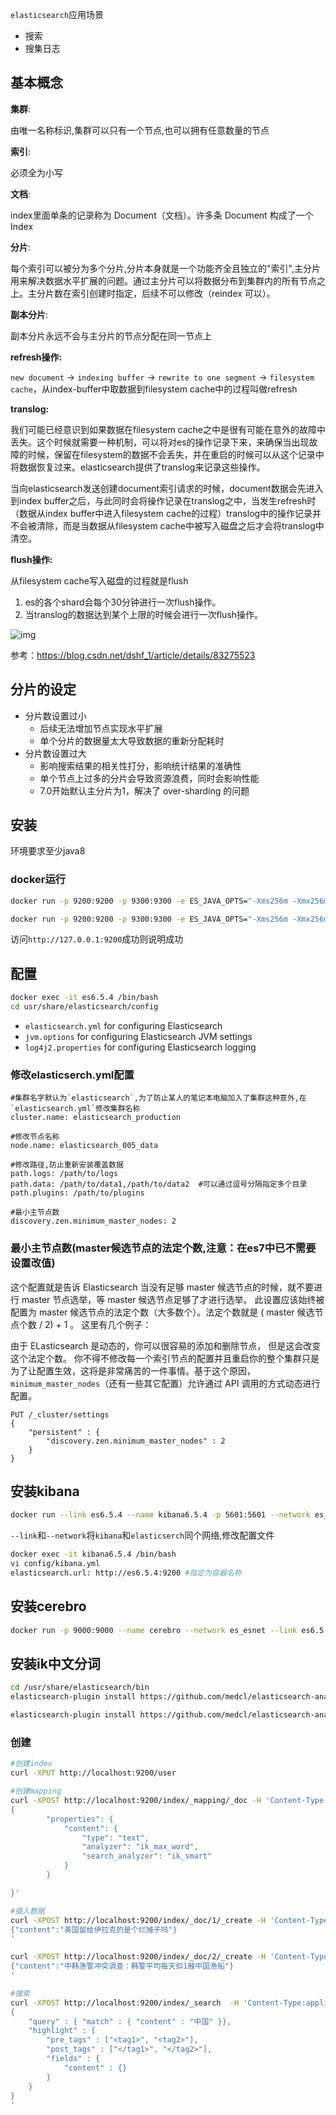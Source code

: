 `elasticsearch`应用场景
- 搜索
- 搜集日志

## 基本概念
**集群**: 

由唯一名称标识,集群可以只有一个节点,也可以拥有任意数量的节点

**索引**:

必须全为小写

**文档**: 

index里面单条的记录称为 Document（文档）。许多条 Document 构成了一个 Index

**分片**:

每个索引可以被分为多个分片,分片本身就是一个功能齐全且独立的"索引",主分片用来解决数据水平扩展的问题。通过主分片可以将数据分布到集群内的所有节点之上。主分片数在索引创建时指定，后续不可以修改（reindex 可以）。

**副本分片**: 

副本分片永远不会与主分片的节点分配在同一节点上

**refresh操作:** 

`new document` -> `indexing buffer` -> `rewrite to one segment` -> `filesystem cache`，从index-buffer中取数据到filesystem cache中的过程叫做refresh

**translog:**

我们可能已经意识到如果数据在filesystem cache之中是很有可能在意外的故障中丢失。这个时候就需要一种机制，可以将对es的操作记录下来，来确保当出现故障的时候，保留在filesystem的数据不会丢失，并在重启的时候可以从这个记录中将数据恢复过来。elasticsearch提供了translog来记录这些操作。

当向elasticsearch发送创建document索引请求的时候，document数据会先进入到index buffer之后，与此同时会将操作记录在translog之中，当发生refresh时（数据从index buffer中进入filesystem cache的过程）translog中的操作记录并不会被清除，而是当数据从filesystem cache中被写入磁盘之后才会将translog中清空。

**flush操作:**

从filesystem cache写入磁盘的过程就是flush

1. es的各个shard会每个30分钟进行一次flush操作。
2. 当translog的数据达到某个上限的时候会进行一次flush操作。



![img](assets/332898-20170906110451069-1815360680.jpg)

参考：<https://blog.csdn.net/dshf_1/article/details/83275523> 



## 分片的设定

- 分片数设置过小
	- 后续无法增加节点实现水平扩展
	- 单个分片的数据量太大导致数据的重新分配耗时
- 分片数设置过大
	- 影响搜索结果的相关性打分，影响统计结果的准确性
	- 单个节点上过多的分片会导致资源浪费，同时会影响性能
	- 7.0开始默认主分片为1，解决了 over-sharding 的问题 

## 安装
环境要求至少java8

### docker运行
```bash
docker run -p 9200:9200 -p 9300:9300 -e ES_JAVA_OPTS="-Xms256m -Xmx256m" -e "discovery.type=single-node" --network es_esnet --name es6.5.4 docker.elastic.co/elasticsearch/elasticsearch:6.5.4

docker run -p 9200:9200 -p 9300:9300 -e ES_JAVA_OPTS="-Xms256m -Xmx256m" -e "discovery.type=single-node" --network es_esnet --name es7.10.1 docker.elastic.co/elasticsearch/elasticsearch:7.10.1
```
访问`http://127.0.0.1:9200`成功则说明成功


## 配置
```bash
docker exec -it es6.5.4 /bin/bash
cd usr/share/elasticsearch/config
```
- `elasticsearch.yml` for configuring Elasticsearch
- `jvm.options` for configuring Elasticsearch JVM settings
- `log4j2.properties` for configuring Elasticsearch logging

### 修改elasticserch.yml配置
```
#集群名字默认为`elasticsearch`,为了防止某人的笔记本电脑加入了集群这种意外,在`elasticsearch.yml`修改集群名称
cluster.name: elasticsearch_production 

#修改节点名称
node.name: elasticsearch_005_data

#修改路径,防止重新安装覆盖数据
path.logs: /path/to/logs
path.data: /path/to/data1,/path/to/data2  #可以通过逗号分隔指定多个目录
path.plugins: /path/to/plugins

#最小主节点数
discovery.zen.minimum_master_nodes: 2
```

### 最小主节点数(master候选节点的法定个数,注意：在es7中已不需要设置改值)
这个配置就是告诉 Elasticsearch 当没有足够 master 候选节点的时候，就不要进行 master 节点选举，等 master 候选节点足够了才进行选举。
此设置应该始终被配置为 master 候选节点的法定个数（大多数个）。法定个数就是 ( master 候选节点个数 / 2) + 1 。 这里有几个例子：

由于 ELasticsearch 是动态的，你可以很容易的添加和删除节点， 但是这会改变这个法定个数。 你不得不修改每一个索引节点的配置并且重启你的整个集群只是为了让配置生效，这将是非常痛苦的一件事情。基于这个原因， `minimum_master_nodes`（还有一些其它配置）允许通过 API 调用的方式动态进行配置。
```
PUT /_cluster/settings
{
    "persistent" : {
        "discovery.zen.minimum_master_nodes" : 2
    }
}
```

## 安装kibana
```bash
docker run --link es6.5.4 --name kibana6.5.4 -p 5601:5601 --network es_esnet kibana:6.5.4
```
`--link`和`--network`将`kibana`和`elasticserch`同个网络,修改配置文件
```bash
docker exec -it kibana6.5.4 /bin/bash
vi config/kibana.yml	
elasticsearch.url: http://es6.5.4:9200 #指定为容器名称
```

## 安装cerebro
```bash
docker run -p 9000:9000 --name cerebro --network es_esnet --link es6.5.4 --link es7.10.1 lmenezes/cerebro
```


## 安装ik中文分词
```bash
cd /usr/share/elasticsearch/bin
elasticsearch-plugin install https://github.com/medcl/elasticsearch-analysis-ik/releases/download/v6.5.4/elasticsearch-analysis-ik-6.5.4.zip

elasticsearch-plugin install https://github.com/medcl/elasticsearch-analysis-ik/releases/download/v7.10.1/elasticsearch-analysis-ik-7.10.1.zip
```
### 创建
```bash
#创建index
curl -XPUT http://localhost:9200/user

#创建mapping
curl -XPOST http://localhost:9200/index/_mapping/_doc -H 'Content-Type:application/json' -d'
{
        "properties": {
            "content": {
                "type": "text",
                "analyzer": "ik_max_word",
                "search_analyzer": "ik_smart"
            }
        }

}'

#插入数据
curl -XPOST http://localhost:9200/index/_doc/1/_create -H 'Content-Type:application/json' -d'
{"content":"美国留给伊拉克的是个烂摊子吗"}
'

curl -XPOST http://localhost:9200/index/_doc/2/_create -H 'Content-Type:application/json' -d'
{"content":"中韩渔警冲突调查：韩警平均每天扣1艘中国渔船"}
'

#搜索
curl -XPOST http://localhost:9200/index/_search  -H 'Content-Type:application/json' -d'
{                                                        
    "query" : { "match" : { "content" : "中国" }},
    "highlight" : {
        "pre_tags" : ["<tag1>", "<tag2>"],
        "post_tags" : ["</tag1>", "</tag2>"],
        "fields" : {
            "content" : {}
        }
    }
}
'
```





